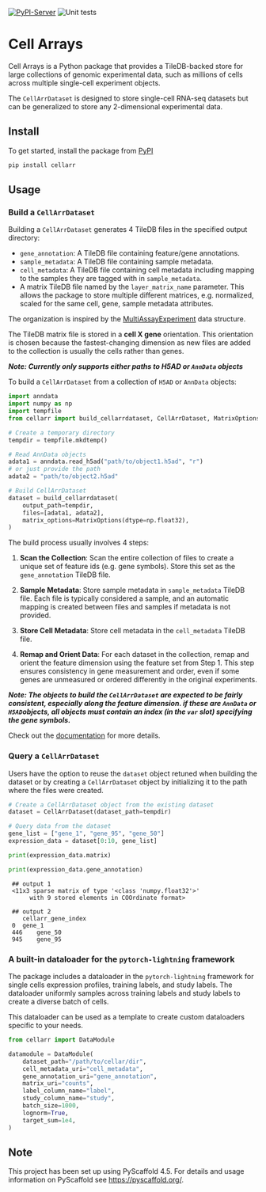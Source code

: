 [![PyPI-Server](https://img.shields.io/pypi/v/cellarr.svg)](https://pypi.org/project/cellarr/)
![Unit tests](https://github.com/BiocPy/cellarr/actions/workflows/pypi-test.yml/badge.svg)

# Cell Arrays

Cell Arrays is a Python package that provides a TileDB-backed store for large collections of genomic experimental data, such as millions of cells across multiple single-cell experiment objects.

The `CellArrDataset` is designed to store single-cell RNA-seq
datasets but can be generalized to store any 2-dimensional experimental data.

## Install

To get started, install the package from [PyPI](https://pypi.org/project/cellarr/)

```bash
pip install cellarr
```

## Usage

### Build a `CellArrDataset`

Building a `CellArrDataset` generates 4 TileDB files in the specified output directory:

- `gene_annotation`: A TileDB file containing feature/gene annotations.
- `sample_metadata`: A TileDB file containing sample metadata.
- `cell_metadata`: A TileDB file containing cell metadata including mapping to the samples
they are tagged with in ``sample_metadata``.
- A matrix TileDB file named by the `layer_matrix_name` parameter. This allows the package
to store multiple different matrices, e.g. normalized, scaled for the same cell, gene, sample metadata attributes.

The organization is inspired by the [MultiAssayExperiment](https://bioconductor.org/packages/release/bioc/html/MultiAssayExperiment.html) data structure.

The TileDB matrix file is stored in a **cell X gene** orientation. This orientation
is chosen because the fastest-changing dimension as new files are added to the
collection is usually the cells rather than genes.

***Note: Currently only supports either paths to H5AD or `AnnData` objects***

To build a `CellArrDataset` from a collection of `H5AD` or `AnnData` objects:

```python
import anndata
import numpy as np
import tempfile
from cellarr import build_cellarrdataset, CellArrDataset, MatrixOptions

# Create a temporary directory
tempdir = tempfile.mkdtemp()

# Read AnnData objects
adata1 = anndata.read_h5ad("path/to/object1.h5ad", "r")
# or just provide the path
adata2 = "path/to/object2.h5ad"

# Build CellArrDataset
dataset = build_cellarrdataset(
    output_path=tempdir,
    files=[adata1, adata2],
    matrix_options=MatrixOptions(dtype=np.float32),
)
```

The build process usually involves 4 steps:

1. **Scan the Collection**: Scan the entire collection of files to create
a unique set of feature ids (e.g. gene symbols). Store this set as the
`gene_annotation` TileDB file.

2. **Sample Metadata**: Store sample metadata in `sample_metadata`
TileDB file. Each file is typically considered a sample, and an automatic
mapping is created between files and samples if metadata is not provided.

3. **Store Cell Metadata**: Store cell metadata in the `cell_metadata`
TileDB file.

4. **Remap and Orient Data**: For each dataset in the collection,
remap and orient the feature dimension using the feature set from Step 1.
This step ensures consistency in gene measurement and order, even if
some genes are unmeasured or ordered differently in the original experiments.

***Note: The objects to build the `CellArrDataset` are expected to be fairly consistent, especially along the feature dimension.
if these are `AnnData` or `H5AD`objects, all objects must contain an index (in the `var` slot) specifying the gene symbols.***

Check out the [documentation](https://biocpy.github.io/cellarr/tutorial.html) for more details.

### Query a `CellArrDataset`

Users have the option to reuse the `dataset` object retuned when building the dataset or by creating a `CellArrDataset` object by initializing it to the path where the files were created.

```python
# Create a CellArrDataset object from the existing dataset
dataset = CellArrDataset(dataset_path=tempdir)

# Query data from the dataset
gene_list = ["gene_1", "gene_95", "gene_50"]
expression_data = dataset[0:10, gene_list]

print(expression_data.matrix)

print(expression_data.gene_annotation)
```

     ## output 1
     <11x3 sparse matrix of type '<class 'numpy.float32'>'
          with 9 stored elements in COOrdinate format>

     ## output 2
     	cellarr_gene_index
     0	gene_1
     446	gene_50
     945	gene_95

### A built-in dataloader for the `pytorch-lightning` framework

The package includes a dataloader in the `pytorch-lightning` framework for single cells expression profiles, training labels, and study labels. The dataloader uniformly samples across training labels and study labels to create a diverse batch of cells.

This dataloader can be used as a template to create custom dataloaders specific to your needs.

```python
from cellarr import DataModule

datamodule = DataModule(
    dataset_path="/path/to/cellar/dir",
    cell_metadata_uri="cell_metadata",
    gene_annotation_uri="gene_annotation",
    matrix_uri="counts",
    label_column_name="label",
    study_column_name="study",
    batch_size=1000,
    lognorm=True,
    target_sum=1e4,
)
```

<!-- pyscaffold-notes -->

## Note

This project has been set up using PyScaffold 4.5. For details and usage
information on PyScaffold see <https://pyscaffold.org/>.
